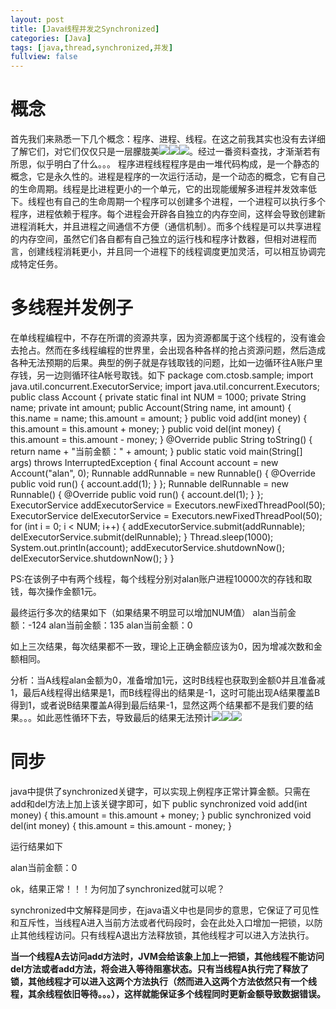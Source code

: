 ```yaml
---
layout: post
title: [Java线程并发之Synchronized]
categories: [Java]
tags: [java,thread,synchronized,并发]
fullview: false
---
```

# 概念

首先我们来熟悉一下几个概念：程序、进程、线程。在这之前我其实也没有去详细了解它们，对它们仅仅只是一层朦胧美![](http://img.baidu.com/hi/jx2/j_0026.gif)![](http://img.baidu.com/hi/jx2/j_0026.gif)![](http://img.baidu.com/hi/jx2/j_0026.gif)。经过一番资料查找，才渐渐若有所思，似乎明白了什么。。。
程序进程线程程序是由一堆代码构成，是一个静态的概念，它是永久性的。进程是程序的一次运行活动，是一个动态的概念，它有自己的生命周期。线程是比进程更小的一个单元，它的出现能缓解多进程并发效率低下。线程也有自己的生命周期一个程序可以创建多个进程，一个进程可以执行多个程序，进程依赖于程序。每个进程会开辟各自独立的内存空间，这样会导致创建新进程消耗大，并且进程之间通信不方便（通信机制）。而多个线程是可以共享进程的内存空间，虽然它们各自都有自己独立的运行栈和程序计数器，但相对进程而言，创建线程消耗更小，并且同一个进程下的线程调度更加灵活，可以相互协调完成特定任务。

# 多线程并发例子

在单线程编程中，不存在所谓的资源共享，因为资源都属于这个线程的，没有谁会去抢占。然而在多线程编程的世界里，会出现各种各样的抢占资源问题，然后造成各种无法预期的后果。典型的例子就是存钱取钱的问题，比如一边循环往A账户里存钱，另一边则循环往A帐号取钱。如下
package com.ctosb.sample; import java.util.concurrent.ExecutorService; import java.util.concurrent.Executors; public class Account { private static final int NUM = 1000; private String name; private int amount; public Account(String name, int amount) { this.name = name; this.amount = amount; } public void add(int money) { this.amount = this.amount + money; } public void del(int money) { this.amount = this.amount - money; } @Override public String toString() { return name + "当前金额：" + amount; } public static void main(String[] args) throws InterruptedException { final Account account = new Account("alan", 0); Runnable addRunnable = new Runnable() { @Override public void run() { account.add(1); } }; Runnable delRunnable = new Runnable() { @Override public void run() { account.del(1); } }; ExecutorService addExecutorService = Executors.newFixedThreadPool(50); ExecutorService delExecutorService = Executors.newFixedThreadPool(50); for (int i = 0; i < NUM; i++) { addExecutorService.submit(addRunnable); delExecutorService.submit(delRunnable); } Thread.sleep(1000); System.out.println(account); addExecutorService.shutdownNow(); delExecutorService.shutdownNow(); } }

PS:在该例子中有两个线程，每个线程分别对alan账户进程10000次的存钱和取钱，每次操作金额1元。

最终运行多次的结果如下（如果结果不明显可以增加NUM值）
alan当前金额：-124 alan当前金额：135 alan当前金额：0

如上三次结果，每次结果都不一致，理论上正确金额应该为0，因为增减次数和金额相同。

分析：当A线程alan金额为0，准备增加1元，这时B线程也获取到金额0并且准备减1，最后A线程得出结果是1，而B线程得出的结果是-1，这时可能出现A结果覆盖B得到1，或者说B结果覆盖A得到最后结果-1，显然这两个结果都不是我们要的结果。。。如此恶性循环下去，导致最后的结果无法预计![](http://img.baidu.com/hi/jx2/j_0012.gif)![](http://img.baidu.com/hi/jx2/j_0012.gif)![](http://img.baidu.com/hi/jx2/j_0012.gif)

# 同步

java中提供了synchronized关键字，可以实现上例程序正常计算金额。只需在add和del方法上加上该关键字即可，如下
public synchronized void add(int money) { this.amount = this.amount + money; } public synchronized void del(int money) { this.amount = this.amount - money; }

运行结果如下

alan当前金额：0

ok，结果正常！！！为何加了synchronized就可以呢？

synchronized中文解释是同步，在java语义中也是同步的意思，它保证了可见性和互斥性，当线程A进入当前方法或者代码段时，会在此处入口增加一把锁，以防止其他线程访问。只有线程A退出方法释放锁，其他线程才可以进入方法执行。

**当一个线程A去访问add方法时，JVM会给该象上加上一把锁，其他线程不能访问del方法或者add方法，将会进入等待阻塞状态。只有当线程A执行完了释放了锁，其他线程才可以进入这两个方法执行（然而进入这两个方法依然只有一个线程，其余线程依旧等待。。。），这样就能保证多个线程同时更新金额导致数据错误。**
